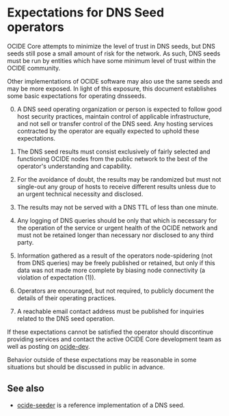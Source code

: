 Expectations for DNS Seed operators
====================================

OCIDE Core attempts to minimize the level of trust in DNS seeds,
but DNS seeds still pose a small amount of risk for the network.
As such, DNS seeds must be run by entities which have some minimum
level of trust within the OCIDE community.

Other implementations of OCIDE software may also use the same
seeds and may be more exposed. In light of this exposure, this
document establishes some basic expectations for operating dnsseeds.

0. A DNS seed operating organization or person is expected to follow good
host security practices, maintain control of applicable infrastructure,
and not sell or transfer control of the DNS seed. Any hosting services
contracted by the operator are equally expected to uphold these expectations.

1. The DNS seed results must consist exclusively of fairly selected and
functioning OCIDE nodes from the public network to the best of the
operator's understanding and capability.

2. For the avoidance of doubt, the results may be randomized but must not
single-out any group of hosts to receive different results unless due to an
urgent technical necessity and disclosed.

3. The results may not be served with a DNS TTL of less than one minute.

4. Any logging of DNS queries should be only that which is necessary
for the operation of the service or urgent health of the OCIDE
network and must not be retained longer than necessary nor disclosed
to any third party.

5. Information gathered as a result of the operators node-spidering
(not from DNS queries) may be freely published or retained, but only
if this data was not made more complete by biasing node connectivity
(a violation of expectation (1)).

6. Operators are encouraged, but not required, to publicly document the
details of their operating practices.

7. A reachable email contact address must be published for inquiries
related to the DNS seed operation.

If these expectations cannot be satisfied the operator should
discontinue providing services and contact the active OCIDE
Core development team as well as posting on
[ocide-dev](https://lists.linuxfoundation.org/mailman/listinfo/ocide-dev).

Behavior outside of these expectations may be reasonable in some
situations but should be discussed in public in advance.

See also
----------
- [ocide-seeder](https://github.com/sipa/ocide-seeder) is a reference implementation of a DNS seed.
